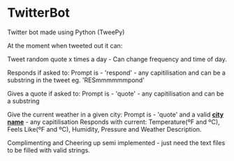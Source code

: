# TwitterBot
Twitter bot made using Python (TweePy)

At the moment when tweeted out it can:

Tweet random quote x times a day -
Can change frequency and time of day.

Responds if asked to: 
Prompt is - 'respond' - any capitilisation and can be a substring in the tweet eg. 'RESmmmmmmpond'

Gives a quote if asked to:
Prompt is - 'quote'  - any capitilisation and can be a substring

Give the current weather in a given city:
Prompt is - 'quote' and a valid [**city name**](city_names.txt)  - any capitilisation
Responds with current: Temperature(ºF and ºC), Feels Like(ºF and ºC), Humidity, Pressure and Weather Description.

Complimenting and Cheering up semi implemented - just need the text files to be filled with valid strings.
